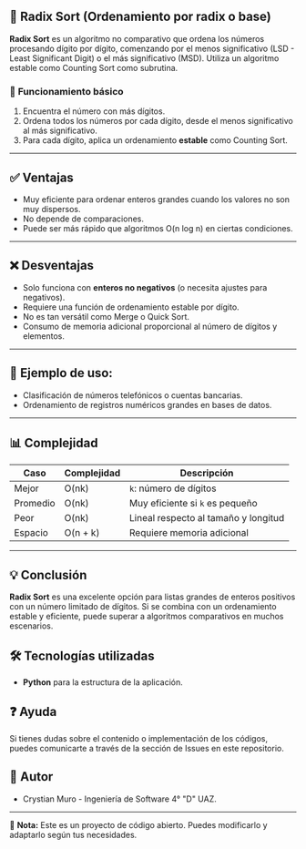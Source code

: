 ## 🔄 **Radix Sort (Ordenamiento por radix o base)**

**Radix Sort** es un algoritmo no comparativo que ordena los números procesando dígito por dígito, comenzando por el menos significativo (LSD - Least Significant Digit) o el más significativo (MSD). Utiliza un algoritmo estable como Counting Sort como subrutina.


### 🧠 **Funcionamiento básico**

1. Encuentra el número con más dígitos.
2. Ordena todos los números por cada dígito, desde el menos significativo al más significativo.
3. Para cada dígito, aplica un ordenamiento **estable** como Counting Sort.

---

## ✅ **Ventajas**

- Muy eficiente para ordenar enteros grandes cuando los valores no son muy dispersos.
- No depende de comparaciones.
- Puede ser más rápido que algoritmos O(n log n) en ciertas condiciones.

---

## ❌ **Desventajas**
- Solo funciona con **enteros no negativos** (o necesita ajustes para negativos).
- Requiere una función de ordenamiento estable por dígito.
- No es tan versátil como Merge o Quick Sort.
- Consumo de memoria adicional proporcional al número de dígitos y elementos.

---
## 📌 Ejemplo de uso:
- Clasificación de números telefónicos o cuentas bancarias.
- Ordenamiento de registros numéricos grandes en bases de datos.
---
## 📊 **Complejidad**

| Caso       | Complejidad     | Descripción                                 |
|------------|------------------|---------------------------------------------|
| Mejor      | O(nk)            | `k`: número de dígitos                      |
| Promedio   | O(nk)            | Muy eficiente si `k` es pequeño             |
| Peor       | O(nk)            | Lineal respecto al tamaño y longitud        |
| Espacio    | O(n + k)         | Requiere memoria adicional                  |
---

## 💡 **Conclusión**

**Radix Sort** es una excelente opción para listas grandes de enteros positivos con un número limitado de dígitos. Si se combina con un ordenamiento estable y eficiente, puede superar a algoritmos comparativos en muchos escenarios.

## 🛠️ Tecnologías utilizadas

- **Python** para la estructura de la aplicación.

## ❓ Ayuda

Si tienes dudas sobre el contenido o implementación de los códigos, puedes comunicarte a través de la sección de Issues en este repositorio.

## 👥 Autor

- Crystian Muro - Ingeniería de Software 4° "D" UAZ.

---

📌 **Nota:** Este es un proyecto de código abierto. Puedes modificarlo y adaptarlo según tus necesidades.
